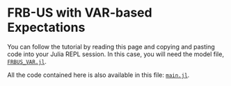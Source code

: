 # FRB-US with VAR-based Expectations

You can follow the tutorial by reading this page and copying and pasting code
into your Julia REPL session. In this case, you will need the model file,
[`FRBUS_VAR.jl`](FRBUS_VAR.jl).

All the code contained here is also available in this file: [`main.jl`](main.jl).




